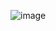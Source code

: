 ![image](https://github.com/joao-carmassi/Portifolio/assets/90992816/37a5c1a6-7294-454d-b3b3-04f8138d8cb4)
